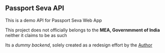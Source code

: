 ## Passport Seva API

This is a demo API for Passport Seva Web App

This project does not officially belongs to the **MEA, Governmment of India**
neither it claims to be as such

Its a *dummy backend*, solely created as a redesign effort by the [Author]("https://github.com/bhaskarn11")
